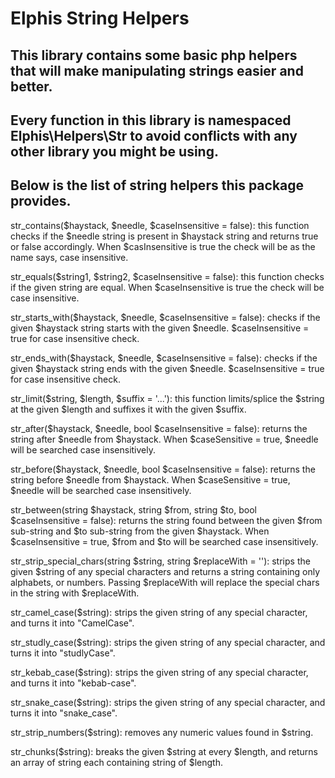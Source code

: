 # Elphis String Helpers

## This library contains some basic php helpers that will make manipulating strings easier and better.
## Every function in this library is namespaced Elphis\Helpers\Str to avoid conflicts with any other library you might be using.

## Below is the list of string helpers this package provides.
str_contains($haystack, $needle, $caseInsensitive = false):
this function checks if the $needle string is present in $haystack string and returns true or false accordingly. When $casInsensitive is true the check will be as the name says, case insensitive. 

str_equals($string1, $string2, $caseInsensitive = false):
this function checks if the given string are equal. When $caseInsensitive is true the check will be case insensitive.

str_starts_with($haystack, $needle, $caseInsensitive = false):
checks if the given $haystack string starts with the given $needle. $caseInsensitive = true for case insensitive check.
    
str_ends_with($haystack, $needle, $caseInsensitive = false):
checks if the given $haystack string ends with the given $needle. $caseInsensitive = true for case insensitive check.
    
str_limit($string, $length, $suffix = '...'):
this function limits/splice the $string at the given $length and suffixes it with the given $suffix.
    
str_after($haystack, $needle, bool $caseInsensitive = false):
returns the string after $needle from $haystack. When $caseSensitive = true, $needle will be searched case insensitively.

str_before($haystack, $needle, bool $caseInsensitive = false):
returns the string before $needle from $haystack. When $caseSensitive = true, $needle will be searched case insensitively.
    
str_between(string $haystack, string $from, string $to, bool $caseInsensitive = false):
returns the string found between the given $from sub-string and $to sub-string from the given $haystack. When $caseInsensitive = true, $from and $to will be searched case insensitively.
    
str_strip_special_chars(string $string, string $replaceWith = ''):
strips the given $string of any special characters and returns a string containing only alphabets, or numbers. Passing $replaceWith will replace the special chars in the string with $replaceWith.

str_camel_case($string):
strips the given string of any special character, and turns it into "CamelCase".

str_studly_case($string):
strips the given string of any special character, and turns it into "studlyCase".
    
str_kebab_case($string):
strips the given string of any special character, and turns it into "kebab-case".

str_snake_case($string):
strips the given string of any special character, and turns it into "snake_case".
    
str_strip_numbers($string):
removes any numeric values found in $string.

str_chunks($string):
breaks the given $string at every $length, and returns an array of string each containing string of $length.